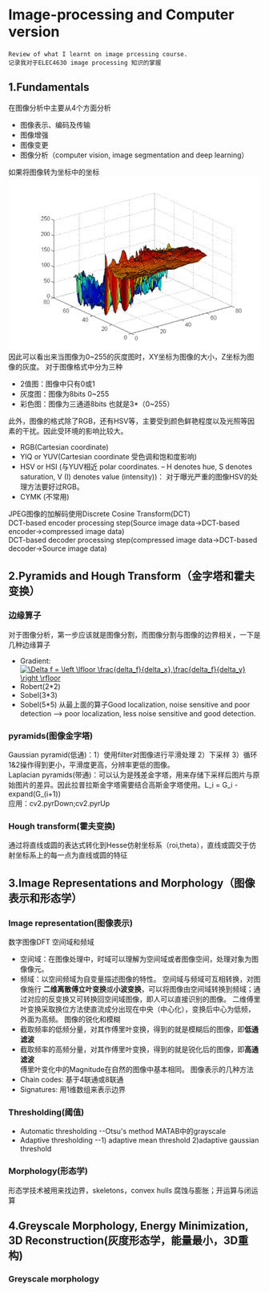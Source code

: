 # Image-processing and Computer version
	Review of what I learnt on image prcessing course.
	记录我对于ELEC4630 image processing 知识的掌握
## 1.Fundamentals
在图像分析中主要从4个方面分析
* 图像表示、编码及传输
* 图像增强
* 图像变更
* 图像分析（computer vision, image segmentation and deep learning）

如果将图像转为坐标中的坐标
![image](https://github.com/liuyu111/readme_add_pic/blob/master/directory/W1(1).PNG)
因此可以看出来当图像为0~255的灰度图时，XY坐标为图像的大小，Z坐标为图像的灰度。
对于图像格式中分为三种
* 2值图：图像中只有0或1
* 灰度图：图像为8bits 0~255
* 彩色图：图像为三通道8bits 也就是3*（0~255）

此外，图像的格式除了RGB，还有HSV等，主要受到颜色鲜艳程度以及光照等因素的干扰。因此受环境的影响比较大。
* RGB(Cartesian coordinate)
* YIQ or YUV(Cartesian coordinate 受色调和饱和度影响)
* HSV or HSI (与YUV相近 polar coordinates. – H denotes hue, S denotes saturation, V (I) denotes value (intensity))： 对于曝光严重的图像HSV的处理方法要好过RGB。
* CYMK (不常用)  

JPEG图像的加解码使用Discrete Cosine Transform(DCT)  
DCT-based encoder processing step(Source image data->DCT-based encoder->compressed image data)  
DCT-based decoder processing step(compressed image data->DCT-based decoder->Source image data)

## 2.Pyramids and Hough Transform（金字塔和霍夫变换）
### 边缘算子
对于图像分析，第一步应该就是图像分割，而图像分割与图像的边界相关，一下是几种边缘算子  
* Gradient: <a href="https://www.codecogs.com/eqnedit.php?latex=\Delta&space;f&space;=&space;\left&space;\lfloor&space;\frac{delta_f}{delta_x},\frac{delta_f}{delta_y}&space;\right&space;\rfloor" target="_blank"><img src="https://latex.codecogs.com/gif.latex?\Delta&space;f&space;=&space;\left&space;\lfloor&space;\frac{delta_f}{delta_x},\frac{delta_f}{delta_y}&space;\right&space;\rfloor" title="\Delta f = \left \lfloor \frac{delta_f}{delta_x},\frac{delta_f}{delta_y} \right \rfloor" /></a>
* Robert(2*2)
* Sobel(3*3)
* Sobel(5*5)
从最上面的算子Good localization, noise sensitive and poor detection --> poor localization, less noise sensitive and good detection. 

### pyramids(图像金字塔)
Gaussian pyramid(低通)：1）使用filter对图像进行平滑处理 2）下采样 3）循环1&2操作得到更小，平滑度更高，分辨率更低的图像。  
Laplacian pyramids(带通)：可以认为是残差金字塔，用来存储下采样后图片与原始图片的差异。因此拉普拉斯金字塔需要结合高斯金字塔使用。L_i = G_i - expand(G_(i+1))  
应用：cv2.pyrDown;cv2.pyrUp  

### Hough transform(霍夫变换)
通过将直线或圆的表达式转化到Hesse仿射坐标系（roi,theta），直线或圆交于仿射坐标系上的每一点为直线或圆的特征

## 3.Image Representations and Morphology（图像表示和形态学）
### Image representation(图像表示)
数字图像DFT
空间域和频域
* 空间域：在图像处理中，时域可以理解为空间域或者图像空间，处理对象为图像像元。
* 频域：以空间频域为自变量描述图像的特性。
空间域与频域可互相转换，对图像施行 **二维离散傅立叶变换**或**小波变换**，可以将图像由空间域转换到频域；通过对应的反变换又可转换回空间域图像，即人可以直接识别的图像。 
二维傅里叶变换采取换位方法使直流成分出现在中央（中心化），变换后中心为低频，外面为高频。
图像的锐化和模糊
* 截取频率的低频分量，对其作傅里叶变换，得到的就是模糊后的图像，即**低通滤波**  
* 截取频率的高频分量，对其作傅里叶变换，得到的就是锐化后的图像，即**高通滤波**  
傅里叶变化中的Magnitude在自然的图像中基本相同。
图像表示的几种方法  
* Chain codes: 基于4联通或8联通
* Signatures: 用1维数组来表示边界
### Thresholding(阈值)
* Automatic thresholding --Otsu's method MATAB中的grayscale
* Adaptive thresholding --1) adaptive mean threshold 2)adaptive gaussian threshold
### Morphology(形态学)
形态学技术被用来找边界，skeletons，convex hulls
腐蚀与膨胀；开运算与闭运算

## 4.Greyscale Morphology, Energy Minimization, 3D Reconstruction(灰度形态学，能量最小，3D重构)
### Greyscale morphology



